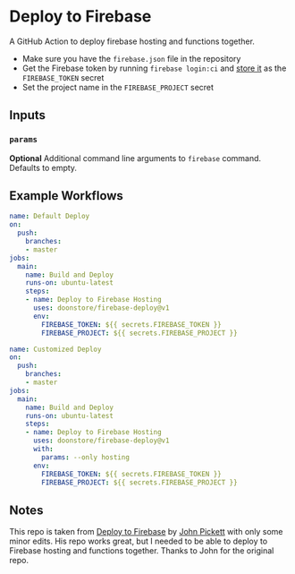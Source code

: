 # Deploy to Firebase

A GitHub Action to deploy firebase hosting and functions together.

- Make sure you have the `firebase.json` file in the repository
- Get the Firebase token by running `firebase login:ci` and [store it](https://help.github.com/en/articles/virtual-environments-for-github-actions#creating-and-using-secrets-encrypted-variables) as the `FIREBASE_TOKEN` secret
- Set the project name in the `FIREBASE_PROJECT` secret

## Inputs

### `params`
**Optional** Additional command line arguments to `firebase` command. Defaults to empty.

## Example Workflows

```yaml
name: Default Deploy
on:
  push:
    branches:
    - master
jobs:
  main:
    name: Build and Deploy
    runs-on: ubuntu-latest
    steps:
    - name: Deploy to Firebase Hosting
      uses: doonstore/firebase-deploy@v1
      env:
        FIREBASE_TOKEN: ${{ secrets.FIREBASE_TOKEN }}
        FIREBASE_PROJECT: ${{ secrets.FIREBASE_PROJECT }}
```

```yaml
name: Customized Deploy
on:
  push:
    branches:
    - master
jobs:
  main:
    name: Build and Deploy
    runs-on: ubuntu-latest
    steps:
    - name: Deploy to Firebase Hosting
      uses: doonstore/firebase-deploy@v1
      with:
        params: --only hosting
      env:
        FIREBASE_TOKEN: ${{ secrets.FIREBASE_TOKEN }}
        FIREBASE_PROJECT: ${{ secrets.FIREBASE_PROJECT }}
```

## Notes
This repo is taken from [Deploy to Firebase](https://github.com/john-pickett/firebase-deploy) by [John Pickett](https://github.com/john-pickett) with only some minor edits. His repo works great, but I needed to be able to deploy to Firebase hosting and functions together. Thanks to John for the original repo.
